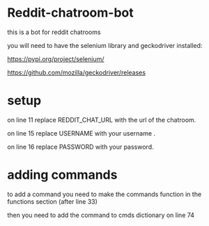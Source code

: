 # Reddit-chatroom-bot
this is a bot for reddit chatrooms

you will need to have the selenium library and geckodriver installed:

https://pypi.org/project/selenium/

https://github.com/mozilla/geckodriver/releases

# setup

on line 11 replace REDDIT_CHAT_URL with the url of the chatroom.

on line 15 replace USERNAME with your username .

on line 16 replace PASSWORD with your password.

# adding commands

to add a command you need to make the commands function in the functions section (after line 33)

then you need to add the command to cmds dictionary on line 74
